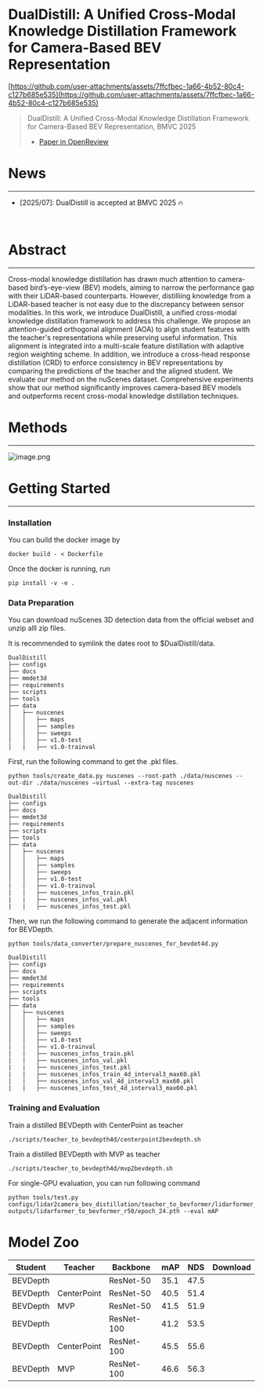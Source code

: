 # DualDistill: A Unified Cross-Modal Knowledge Distillation Framework for Camera-Based BEV Representation

<div align="center">

</div>

[https://github.com/user-attachments/assets/7ffcfbec-1a66-4b52-80c4-c127b685e535](https://github.com/user-attachments/assets/7ffcfbec-1a66-4b52-80c4-c127b685e535)

> DualDistill: A Unified Cross-Modal Knowledge Distillation Framework for Camera-Based BEV Representation, BMVC 2025
> 
> - [Paper in OpenReview](https://openreview.net/forum?id=8sek44Vz1p#discussion)

# News

---

- [2025/07]: DualDistill is accepted at BMVC 2025 🔥
</br>

# Abstract

---

Cross-modal knowledge distillation has drawn much attention to camera-based bird’s-eye-view (BEV) models, aiming to narrow the performance gap with their LiDAR-based counterparts. However, distilliing knowledge from a LiDAR-based teacher is not easy due to the discrepancy between sensor modalities. In this work, we introduce DualDistill, a unified cross-modal knowledge distillation framework to address this challenge. We propose an attention-guided orthogonal alignment (AOA) to align student features with the teacher's representations while preserving useful information. This alignment is integrated into a multi-scale feature distillation with adaptive region weighting scheme. In addition, we introduce a cross-head response distillation (CRD) to enforce consistency in BEV representations by comparing the predictions of the teacher and the aligned student. We evaluate our method on the nuScenes dataset. Comprehensive experiments show that our method significantly improves camera-based BEV models and outperforms recent cross-modal knowledge distillation techniques.

# Methods

---

![image.png](https://github.com/user-attachments/assets/8292f5bc-9cc5-423e-9ee0-e02e352538ec/image.png)

# Getting Started

---

### Installation

You can build the docker image by

```
docker build - < Dockerfile
```

Once the docker is running, run

```
pip install -v -e .
```

### Data Preparation

You can download nuScenes 3D detection data from the official webset and unzip alll zip files.

It is recommended to symlink the dates root to $DualDistill/data.

```
DualDistill
├── configs
├── docs
├── mmdet3d
├── requirements
├── scripts
├── tools
├── data
│   ├── nuscenes
│   │   ├── maps
│   │   ├── samples
│   │   ├── sweeps
│   │   ├── v1.0-test
|   |   ├── v1.0-trainval
```

First, run the following command to get the .pkl files.

```
python tools/create_data.py nuscenes --root-path ./data/nuscenes --out-dir ./data/nuscenes –virtual --extra-tag nuscenes
```

```
DualDistill
├── configs
├── docs
├── mmdet3d
├── requirements
├── scripts
├── tools
├── data
│   ├── nuscenes
│   │   ├── maps
│   │   ├── samples
│   │   ├── sweeps
│   │   ├── v1.0-test
|   |   ├── v1.0-trainval
|   |   ├── nuscenes_infos_train.pkl
|   |   ├── nuscenes_infos_val.pkl
|   |   ├── nuscenes_infos_test.pkl
```

Then, we run the following command to generate the adjacent information for BEVDepth.

```
python tools/data_converter/prepare_nuscenes_for_bevdet4d.py
```

```
DualDistill
├── configs
├── docs
├── mmdet3d
├── requirements
├── scripts
├── tools
├── data
│   ├── nuscenes
│   │   ├── maps
│   │   ├── samples
│   │   ├── sweeps
│   │   ├── v1.0-test
|   |   ├── v1.0-trainval
|   |   ├── nuscenes_infos_train.pkl
|   |   ├── nuscenes_infos_val.pkl
|   |   ├── nuscenes_infos_test.pkl
|   |   ├── nuscenes_infos_train_4d_interval3_max60.pkl
|   |   ├── nuscenes_infos_val_4d_interval3_max60.pkl
|   |   ├── nuscenes_infos_test_4d_interval3_max60.pkl
```

### Training and Evaluation

Train a distilled BEVDepth with CenterPoint as teacher

```
./scripts/teacher_to_bevdepth4d/centerpoint2bevdepth.sh
```

Train a distilled BEVDepth with MVP as teacher

```
./scripts/teacher_to_bevdepth4d/mvp2bevdepth.sh
```

For single-GPU evaluation, you can run following command

```
python tools/test.py configs/lidar2camera_bev_distillation/teacher_to_bevformer/lidarformer_to_bevformer_nus_1x1conv_r50.py outputs/lidarformer_to_bevformer_r50/epoch_24.pth --eval mAP
```

# Model Zoo

| Student | Teacher | Backbone | mAP | NDS | Download |
| --- | --- | --- | --- | --- | --- |
| BEVDepth |  | ResNet-50 | 35.1 | 47.5 |  |
| BEVDepth | CenterPoint | ResNet-50 | 40.5 | 51.4 |  |
| BEVDepth | MVP | ResNet-50 | 41.5 | 51.9 |  |
| BEVDepth |  | ResNet-100 | 41.2 | 53.5 |  |
| BEVDepth | CenterPoint | ResNet-100 | 45.5 | 55.6 |  |
| BEVDepth | MVP | ResNet-100 | 46.6 | 56.3 |  |
